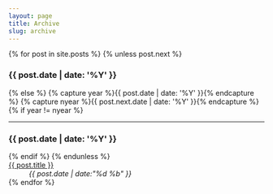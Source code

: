 ```yaml
---
layout: page
title: Archive
slug: archive
---
```

<div class="grid__unit one-whole">
{% for post in site.posts %}
{% unless post.next %}
<h3>{{ post.date | date: '%Y' }}</h3>
<dl class="split">
{% else %}
{% capture year %}{{ post.date | date: '%Y' }}{% endcapture %}
{% capture nyear %}{{ post.next.date | date: '%Y' }}{% endcapture %}
{% if year != nyear %}
</dl>
<hr class="rule rule--dashed" />
<h3>{{ post.date | date: '%Y' }}</h3>
<dl class="split">
{% endif %}
{% endunless %}
<dt class="split__title"><a href="{{ post.url }}">{{ post.title }}</a></dt>
<dd class="split__detail"><em>{{ post.date | date:"%d %b" }}</em></dd>
{% endfor %}
</dl>
</div>